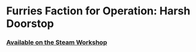 # Furries Faction for Operation: Harsh Doorstop

### [Available on the Steam Workshop](https://steamcommunity.com/sharedfiles/filedetails/?id=3309768452)